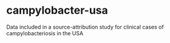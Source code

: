 # campylobacter-usa
Data included in a source-attribution study for clinical cases of campylobacteriosis in the USA
